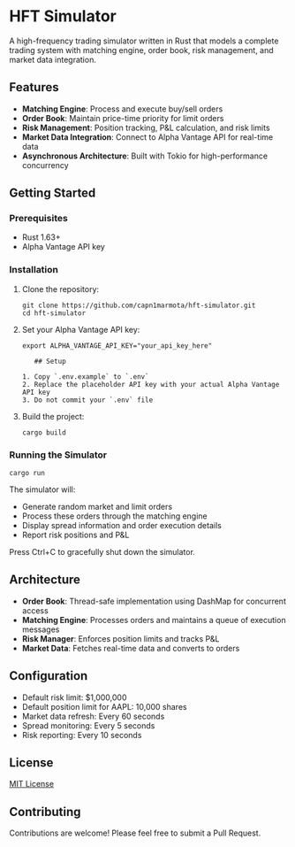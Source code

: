 # HFT Simulator

A high-frequency trading simulator written in Rust that models a complete trading system with matching engine, order book, risk management, and market data integration.

## Features

- **Matching Engine**: Process and execute buy/sell orders
- **Order Book**: Maintain price-time priority for limit orders
- **Risk Management**: Position tracking, P&L calculation, and risk limits
- **Market Data Integration**: Connect to Alpha Vantage API for real-time data
- **Asynchronous Architecture**: Built with Tokio for high-performance concurrency

## Getting Started

### Prerequisites

- Rust 1.63+
- Alpha Vantage API key

### Installation

1. Clone the repository:
   ```
   git clone https://github.com/capn1marmota/hft-simulator.git
   cd hft-simulator
   ```

2. Set your Alpha Vantage API key:
   ```
   export ALPHA_VANTAGE_API_KEY="your_api_key_here"

      ## Setup

   1. Copy `.env.example` to `.env`
   2. Replace the placeholder API key with your actual Alpha Vantage API key
   3. Do not commit your `.env` file
   ```

3. Build the project:
   ```
   cargo build
   ```

### Running the Simulator



```
cargo run
```

The simulator will:
- Generate random market and limit orders
- Process these orders through the matching engine
- Display spread information and order execution details
- Report risk positions and P&L

Press Ctrl+C to gracefully shut down the simulator.

## Architecture

- **Order Book**: Thread-safe implementation using DashMap for concurrent access
- **Matching Engine**: Processes orders and maintains a queue of execution messages
- **Risk Manager**: Enforces position limits and tracks P&L
- **Market Data**: Fetches real-time data and converts to orders

## Configuration

- Default risk limit: $1,000,000
- Default position limit for AAPL: 10,000 shares
- Market data refresh: Every 60 seconds
- Spread monitoring: Every 5 seconds
- Risk reporting: Every 10 seconds

## License

[MIT License](LICENSE)

## Contributing

Contributions are welcome! Please feel free to submit a Pull Request.
